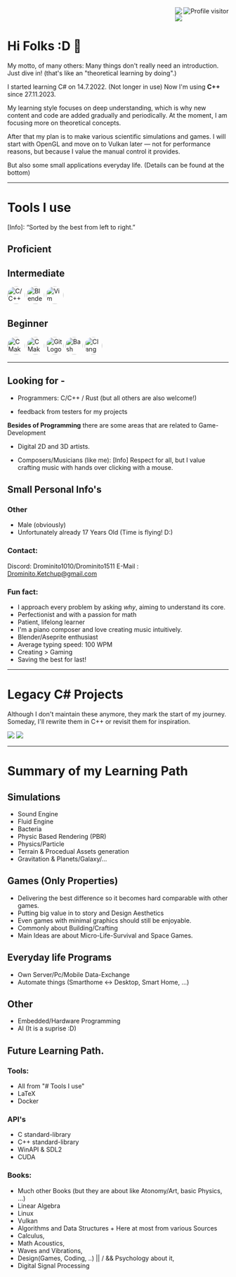<a href="https://komarev.com/ghpvc/?username=Drominito">
  <img align="right" src="https://komarev.com/ghpvc/?username=Drominito&label=Visitors&color=0e75b6&style=flat" alt="Profile visitor" />
</a>

<div style="display: flex; flex-direction: column; align-items: flex-end;">
    <img src="https://github-readme-stats.vercel.app/api?username=Drominito&show_icons=true&theme=transparent"/>
    <img src="https://github-readme-stats.vercel.app/api/top-langs/?username=Drominito&layout=compact"/>
</div>

# Hi Folks :D 👋

My motto, of many others: Many things don't really need an introduction. Just dive in! (that's like an "theoretical learning by doing".)


I started learning C# on 14.7.2022. (Not longer in use)
Now I'm using **C++** since 27.11.2023.

My learning style focuses on deep understanding, which is why new content and code are added gradually and periodically.
At the moment, I am focusing more on theoretical concepts.


After that my plan is to make various scientific simulations and games.
I will start with OpenGL and move on to Vulkan later — not for performance reasons, but because I value the manual control it provides.

But also some small applications everyday life. (Details can be found at the bottom)
-- --
# Tools I use
[Info]: “Sorted by the best from left to right.”

## Proficient

## Intermediate
<img src="https://cdn.jsdelivr.net/gh/devicons/devicon/icons/c/c-original.svg" alt="C/C++ Logo" width="40" height="40" style="border-radius: 50%;" /> <img src="https://cdn.jsdelivr.net/gh/devicons/devicon/icons/blender/blender-original.svg" alt="Blender Logo" width="40" height="40" style="border-radius: 50%;" /> <img src="https://cdn.jsdelivr.net/gh/devicons/devicon/icons/vim/vim-original.svg" alt="Vim Logo" width="40" height="40" style="border-radius: 50%;" /> 

## Beginner
<img src="https://cdn.jsdelivr.net/gh/devicons/devicon/icons/archlinux/archlinux-original.svg" alt="CMake Logo" width="40" height="40" style="border-radius: 50%;" /> <img src="https://cdn.jsdelivr.net/gh/devicons/devicon/icons/cmake/cmake-original.svg" alt="CMake Logo" width="40" height="40" style="border-radius: 50%;" /> <img src="https://cdn.jsdelivr.net/gh/devicons/devicon/icons/git/git-original.svg" alt="Git Logo" width="40" height="40" style="border-radius: 50%;" /> <img src="https://cdn.jsdelivr.net/gh/devicons/devicon/icons/bash/bash-original.svg" alt="Bash" width="40" height="40" style="border-radius: 50%;" /> <img src="https://cdn.jsdelivr.net/gh/devicons/devicon/icons/llvm/llvm-original.svg" alt="Clang Logo" width="40" height="40" style="border-radius: 50%;" />

-- --
## Looking for -

- Programmers: C/C++ / Rust (but all others are also welcome!)

- feedback from testers for my projects


**Besides of Programming** there are some areas that are related to Game-Development

- Digital 2D and 3D artists.

- Composers/Musicians (like me): [Info] Respect for all, but I value crafting music with hands over clicking with a mouse.

## Small Personal Info's

### Other
* Male (obviously)
* Unfortunately already 17 Years Old (Time is flying! D:)

### Contact:
Discord: Drominito1010/Drominito1511
E-Mail : Drominito.Ketchup@gmail.com

### Fun fact:
- I approach every problem by asking *why*, aiming to understand its core.  
- Perfectionist and with a passion for math  
- Patient, lifelong learner  
- I'm a piano composer and love creating music intuitively.
- Blender/Aseprite enthusiast  
- Average typing speed: 100 WPM  
- Creating > Gaming  
- Saving the best for last!



-- --
# Legacy C# Projects
Although I don't maintain these anymore, they mark the start of my journey.
Someday, I'll rewrite them in C++ or revisit them for inspiration.

[![](https://github-readme-stats.vercel.app/api/pin/?username=Drominito&repo=BetterPaint)](https://github.com/Drominito/BetterPaint)
[![](https://github-readme-stats.vercel.app/api/pin/?username=Drominito&repo=Upscale-Pixels)](https://github.com/Drominito/Upscale-Pixels)
-- --



# Summary of my Learning Path

## Simulations
* Sound Engine
* Fluid Engine
* Bacteria
* Physic Based Rendering (PBR)
* Physics/Particle
* Terrain & Procedual Assets generation
* Gravitation & Planets/Galaxy/...

## Games (Only Properties)
* Delivering the best difference so it becomes hard comparable with other games.
* Putting big value in to story and Design Aesthetics
* Even games with minimal graphics should still be enjoyable.
* Commonly about Building/Crafting
* Main Ideas are about Micro-Life-Survival and Space Games.

## Everyday life Programs

* Own Server/Pc/Mobile Data-Exchange
* Automate things (Smarthome <-> Desktop, Smart Home, ...)

## Other

* Embedded/Hardware Programming
* AI (It is a suprise :D)

## Future Learning Path.

### Tools:
* All from "# Tools I use"
* LaTeX
* Docker

### API's
 * C   standard-library
 * C++ standard-library
 * WinAPI & SDL2
 * CUDA


    
### Books:
* Much other Books (but they are about like Atonomy/Art, basic Physics, ...)
* Linear Algebra
* Linux
* Vulkan
* Algorithms and Data Structures + Here at most from various Sources
* Calculus,
* Math Acoustics,
* Waves and Vibrations,
* Design(Games, Coding, ..) || / && Psychology about it,
* Digital Signal Processing
